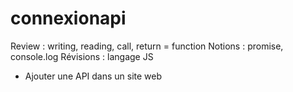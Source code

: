 # connexionapi
Review : writing, reading, call, return = function
Notions : promise, console.log
Révisions : langage JS
+ Ajouter une API dans un site web
